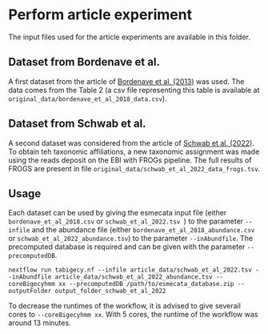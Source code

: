# Perform article experiment

The input files used for the article experiments are available in this folder.

## Dataset from Bordenave et al.

A first dataset from the article of [Bordenave et al. (2013)](https://www.sciencedirect.com/science/article/pii/S0964830512002090) was used. The data comes from the Table 2 (a csv file representing this table is available at `original_data/bordenave_et_al_2018_data.csv`).

## Dataset from Schwab et al.

A second dataset was considered from the article of [Schwab et al. (2022)](https://www.sciencedirect.com/science/article/pii/S0360319922017426). To obtain teh taxonomic affiliations, a new taxonomic assignment was made using the reads deposit on the EBI with FROGs pipeline. The full results of FROGS are present in file `original_data/schwab_et_al_2022_data_frogs.tsv`.

## Usage

Each dataset can be used by giving the esmecata input file (either `bordenave_et_al_2018.csv` or `schwab_et_al_2022.tsv `) to the parameter `--infile` and the abundance file (either `bordenave_et_al_2018_abundance.csv` or `schwab_et_al_2022_abundance.tsv`) to the parameter `--inAbundfile`. The precomputed database is required and can be given with the parameter `--precomputedDB`.

`nextflow run tabigecy.nf --infile article_data/schwab_et_al_2022.tsv --inAbundfile article_data/schwab_et_al_2022_abundance.tsv --coreBigecyhmm xx --precomputedDB /path/to/esmecata_database.zip --outputFolder output_folder_schwab_et_al_2022`

To decrease the runtimes of the workflow, it is advised to give severail cores to `--coreBigecyhmm xx`. With 5 cores, the runtime of the workflow was around 13 minutes.